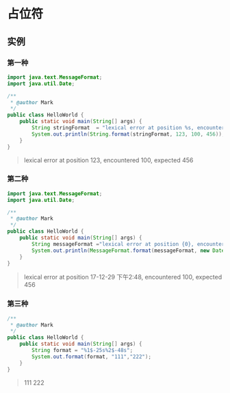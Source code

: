 # 占位符

## 实例

### 第一种

```java
import java.text.MessageFormat;
import java.util.Date;

/**
 * @author Mark
 */
public class HelloWorld {
    public static void main(String[] args) {
        String stringFormat  = "lexical error at position %s, encountered %s, expected %s ";
        System.out.println(String.format(stringFormat, 123, 100, 456));
    }
}
```

> lexical error at position 123, encountered 100, expected 456 

### 第二种

```java
import java.text.MessageFormat;
import java.util.Date;

/**
 * @author Mark
 */
public class HelloWorld {
    public static void main(String[] args) {
        String messageFormat ="lexical error at position {0}, encountered {1}, expected {2}";
        System.out.println(MessageFormat.format(messageFormat, new Date(), 100, 456));
    }
}
```

> lexical error at position 17-12-29 下午2:48, encountered 100, expected 456 

### 第三种

```java
/**
 * @author Mark
 */
public class HelloWorld {
    public static void main(String[] args) {
        String format = "%1$-25s%2$-48s";
        System.out.format(format, "111","222");
    }
}
```

> 111                      222    